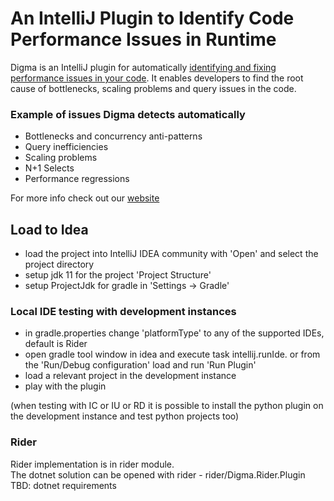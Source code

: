 # An IntelliJ Plugin to Identify Code Performance Issues in Runtime

<!-- Plugin description -->

Digma is an IntelliJ plugin for automatically [identifying and fixing performance issues in your code](https://digma.ai/blog/introducing-the-digma-jetbrains-plugin/).
It enables developers to find the root cause of bottlenecks, scaling problems and query issues in the code. 

### Example of issues Digma detects automatically

- Bottlenecks and concurrency anti-patterns
- Query inefficiencies
- Scaling problems
- N+1 Selects 
- Performance regressions

For more info check out our [website](https://digma.ai)

<!-- Plugin description end -->

## Load to Idea

- load the project into IntelliJ IDEA community with 'Open' and select the project directory</br>
- setup jdk 11 for the project 'Project Structure'</br>
- setup ProjectJdk for gradle in 'Settings -> Gradle'</br>


### Local IDE testing with development instances

- in gradle.properties change 'platformType' to any of the supported IDEs, default is Rider</br>
- open gradle tool window in idea and execute task intellij.runIde. or from the 'Run/Debug configuration' load and run 'Run Plugin'</br>
- load a relevant project in the development instance</br>
- play with the plugin</br>

(when testing with IC or IU or RD it is possible to install the python plugin on the development instance 
and test python projects too)


### Rider

Rider implementation is in rider module. </br>
The dotnet solution can be opened with rider - rider/Digma.Rider.Plugin</br>
TBD: dotnet requirements



